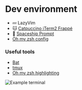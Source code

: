 # Dev environment

- 💤 LazyVim
- 🐱 [Catpuccino iTerm2 Frappé](https://github.com/catppuccin/iterm)
- 🚀 [Spaceship Prompt](https://spaceship-prompt.sh/)
- [Oh my zsh config](https://gist.github.com/alexFiorenza/2146d5431f58858cc271a31891eec3fb)

### Useful tools

- [Bat](https://github.com/sharkdp/bat)
- [tmux](./tmux)
- [Oh my zsh highlighting](https://github.com/zsh-users/zsh-syntax-highlighting.git)


![Example terminal](https://github.com/alexFiorenza/config-env/assets/47326217/b8ae4a7b-751c-4a07-97cf-ed935f7bd7a9)

